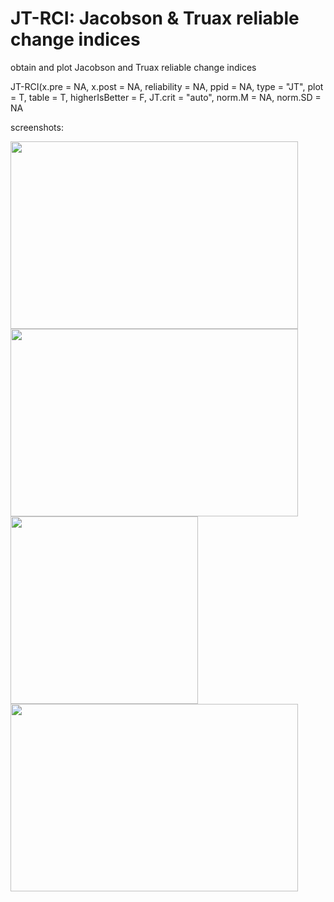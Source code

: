 # JT-RCI: Jacobson & Truax reliable change indices

obtain and plot Jacobson and Truax reliable change indices

JT-RCI(x.pre = NA, x.post = NA, reliability = NA, ppid = NA, type = "JT", plot = T, table = T, higherIsBetter = F, JT.crit = "auto", norm.M = NA, norm.SD = NA

screenshots:

<img width="460" height="300" src="https://github.com/AWKruijt/JTRCI/blob/master/screenshots/screenshot%20RCI.png">
  
<img width="460" height="300" src="https://github.com/AWKruijt/JTRCI/blob/master/screenshots/screenshot%20plot%20RCI.png">

<img height="300" src="https://github.com/AWKruijt/JTRCI/blob/master/screenshots/screenshot%20JT.png">
  
<img width="460" height="300" src="https://github.com/AWKruijt/JTRCI/blob/master/screenshots/screenshot%20plot%20JT.png">
